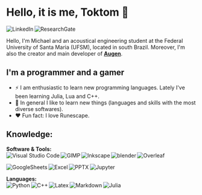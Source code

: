 # Hello, it is me, Toktom 👋

[<img align="left" alt="LinkedIn" src="https://img.shields.io/badge/LinkedIn-0077B5?style=for-the-badge&logo=linkedin&logoColor=white"/>][LinkedIn]
[<img align="left" alt="ResearchGate" src="https://img.shields.io/badge/ResearchGate-00CCBB?style=for-the-badge&logo=ResearchGate&logoColor=white"/>][ResearchGate]
</br>

Hello, I'm Michael and an acoustical engineering student at the Federal University of Santa Maria (UFSM), located in south Brazil. Moreover, I'm also the creator and main developer of __[Augen](https://github.com/eac-ufsm/augen)__.

## I'm a programmer and a gamer

- ⚡ I am enthusiastic to learn new programming languages. Lately I've been learning Julia, Lua and C++.
- :book: In general I like to learn new things (languages and skills with the most diverse softwares).
- :heart: Fun fact: I love Runescape.

## Knowledge:

**Software & Tools:**
<br/>
[<img align="left" alt="Visual Studio Code" src="https://img.shields.io/badge/Visual_Studio_Code-0078D4?style=for-the-badge&logo=visual%20studio%20code&logoColor=white"/>][vscode]
[<img align="left" alt="GIMP" src="https://img.shields.io/badge/gimp-5C5543?style=for-the-badge&logo=gimp&logoColor=white"/>][gimp]
[<img align="left" alt="Inkscape" src="https://img.shields.io/badge/Inkscape-000000?style=for-the-badge&logo=Inkscape&logoColor=white"/>][Inkscape]
[<img align="left" alt="blender" src="https://img.shields.io/badge/blender-%23F5792A.svg?style=for-the-badge&logo=blender&logoColor=white"/>][blender]
[<img align="left" alt="Overleaf" src="https://img.shields.io/badge/Overleaf-47A141?style=for-the-badge&logo=Overleaf&logoColor=white"/>][Overleaf]
<br/>

[<img align="left" alt="GoogleSheets" src="https://img.shields.io/badge/Google%20Sheets-34A853?style=for-the-badge&logo=google-sheets&logoColor=white"/>][GoogleSheets]
[<img align="left" alt="Excel" src="https://img.shields.io/badge/Microsoft_Excel-217346?style=for-the-badge&logo=microsoft-excel&logoColor=white"/>][Excel]
[<img align="left" alt="PPTX" src="https://img.shields.io/badge/Microsoft_PowerPoint-B7472A?style=for-the-badge&logo=microsoft-powerpoint&logoColor=white"/>][PPTX]
[<img align="left" alt="Jupyter" src="https://img.shields.io/badge/jupyter-%23FA0F00.svg?style=for-the-badge&logo=jupyter&logoColor=white"/>][jupyter]
<br/>


**Languages:**
<br/>
[<img align="left" alt="Python" src="https://img.shields.io/badge/Python-3776AB?style=for-the-badge&logo=python&logoColor=white"/>][python]
[<img align="left" alt="C++" src="https://img.shields.io/badge/C%2B%2B-00599C?style=for-the-badge&logo=c%2B%2B&logoColor=white"/>][cpp]
[<img align="left" alt="Latex" src="https://img.shields.io/badge/latex-%23008080.svg?style=for-the-badge&logo=latex&logoColor=white"/>][latex]
[<img align="left" alt="Markdown" src="https://img.shields.io/badge/Markdown-000000?style=for-the-badge&logo=markdown&logoColor=white"/>][markdown]
[<img align="left" alt="Julia" src="https://img.shields.io/badge/-Julia-9558B2?style=for-the-badge&logo=julia&logoColor=white"/>][julia]
<br/>

[ResearchGate]: https://www.researchgate.net/profile/Michael-Ackermann-3
[LinkedIn]: https://www.linkedin.com/in/michael-markus-ackermann/
[vscode]: https://code.visualstudio.com
[PPTX]: https://www.microsoft.com/pt-br/microsoft-365/free-office-online-for-the-web
[Excel]: https://www.microsoft.com/pt-br/microsoft-365/free-office-online-for-the-web
[GoogleSheets]: https://www.google.com/sheets/about/
[GIMP]: https://www.gimp.org/
[blender]: https://www.blender.org/
[Inkscape]: https://inkscape.org/pt-br/
[Overleaf]: https://www.overleaf.com/
[jupyter]: https://jupyter.org/
[python]: https://www.python.org
[cpp]: https://isocpp.org/
[markdown]: https://www.markdownguide.org/basic-syntax/
[latex]: https://www.overleaf.com/
[julia]: https://julialang.org/
